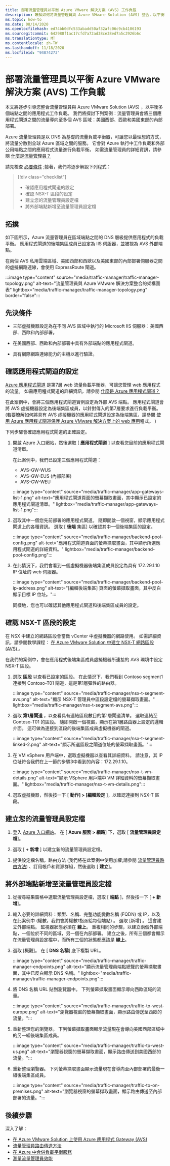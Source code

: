 ```yaml
---
title: 部署流量管理員以平衡 Azure VMware 解決方案 (AVS) 工作負載
description: 瞭解如何將流量管理員與 Azure VMware Solution (AVS) 整合，以平衡不同區域中多個端點之間的應用程式工作負載。
ms.topic: how-to
ms.date: 08/14/2020
ms.openlocfilehash: ed74bb0dfc533abadd50af32afc06c9cb4106193
ms.sourcegitcommit: 642988f1ac17cfd7a72ad38ce38ed7a5c2926b6c
ms.translationtype: MT
ms.contentlocale: zh-TW
ms.lasthandoff: 11/18/2020
ms.locfileid: "94874273"
---
```

# <a name="deploy-traffic-manager-to-balance-azure-vmware-solution-avs-workloads"></a>部署流量管理員以平衡 Azure VMware 解決方案 (AVS) 工作負載

本文將逐步引導您整合流量管理員與 Azure VMware Solution (AVS) ，以平衡多個端點之間的應用程式工作負載。 我們將探討下列案例：流量管理員會將三個應用程式閘道之間的流量導向至多個 AVS 區域：美國西部、西歐和美國東部的內部部署。 

Azure 流量管理員是以 DNS 為基礎的流量負載平衡器，可讓您以最理想的方式，將流量分散到全球 Azure 區域之間的服務。 它會對 Azure 執行中工作負載和外部公用端點之間的應用程式流量進行負載平衡。 如需流量管理員的詳細資訊，請參閱 [什麼是流量管理員？](../traffic-manager/traffic-manager-overview.md)

請先檢查 [必要條件](#prerequisites) ;接著，我們將逐步解說下列程式：

> [!div class="checklist"]
> * 確認應用程式閘道的設定
> * 確認 NSX-T 區段的設定
> * 建立您的流量管理員設定檔
> * 將外部端點新增至流量管理員設定檔

## <a name="topology"></a>拓撲

如下圖所示，Azure 流量管理員在區域端點之間的 DNS 層級提供應用程式的負載平衡。 應用程式閘道的後端集區成員已設定為 IIS 伺服器，並被視為 AVS 外部端點。

在兩個 AVS 私用雲端區域、美國西部和西歐以及美國東部的內部部署伺服器之間的虛擬網路連線，會使用 ExpressRoute 閘道。   

:::image type="content" source="media/traffic-manager/traffic-manager-topology.png" alt-text="流量管理員與 Azure VMware 解決方案整合的架構圖表" lightbox="media/traffic-manager/traffic-manager-topology.png" border="false":::
 
## <a name="prerequisites"></a>先決條件

- 三部虛擬機器設定為在不同 AVS 區域中執行的 Microsoft IIS 伺服器：美國西部、西歐和內部部署。 

- 在美國西部、西歐和內部部署中具有外部端點的應用程式閘道。

- 具有網際網路連線能力的主機以進行驗證。 

## <a name="verify-configuration-of-your-application-gateways"></a>確認應用程式閘道的設定

[Azure 應用程式閘道](https://azure.microsoft.com/services/application-gateway/) 是第7層 web 流量負載平衡器，可讓您管理 web 應用程式的流量。 如需應用程式閘道的詳細資訊，請參閱 [什麼是 Azure 應用程式閘道？](../application-gateway/overview.md) 

在此案例中，會將三個應用程式閘道實例設定為外部 AVS 端點。 應用程式閘道會將 AVS 虛擬機器設定為後端集區成員，以針對傳入的第7層要求進行負載平衡。  (若要瞭解如何將具有 AVS 虛擬機器的應用程式閘道設定為後端集區，請參閱 [使用 Azure 應用程式閘道保護 Azure VMware 解決方案上的 web 應用](protect-azure-vmware-solution-with-application-gateway.md)程式。 )   

下列步驟會確認應用程式閘道的正確設定。

1. 開啟 Azure 入口網站，然後選取 [ **應用程式閘道** ] 以查看您目前的應用程式閘道清單。 

    在此案例中，我們已設定三個應用程式閘道：
    - AVS-GW-WUS
    - AVS-GW-EUS (內部部署) 
    - AVS-GW-WEU

    :::image type="content" source="media/traffic-manager/app-gateways-list-1.png" alt-text="應用程式閘道頁面的螢幕擷取畫面，其中顯示已設定的應用程式閘道清單。" lightbox="media/traffic-manager/app-gateways-list-1.png":::

2. 選取其中一個您先前部署的應用程式閘道。 隨即開啟一個視窗，顯示應用程式閘道上的各種資訊。 選取 [ **後端** 集區] 以確認其中一個後端集區的設定。

   :::image type="content" source="media/traffic-manager/backend-pool-config.png" alt-text="應用程式閘道頁面的螢幕擷取畫面，其中顯示所選應用程式閘道的詳細資料。" lightbox="media/traffic-manager/backend-pool-config.png":::
 
3. 在此情況下，我們會看到一個虛擬機器後端集區成員設定為具有 172.29.1.10 IP 位址的 web 伺服器。
 
    :::image type="content" source="media/traffic-manager/backend-pool-ip-address.png" alt-text="[編輯後端集區] 頁面的螢幕擷取畫面，其中反白顯示目標 IP 位址。":::

    同樣地，您也可以確認其他應用程式閘道和後端集區成員的設定。 

## <a name="verify-configuration-of-the-nsx-t-segment"></a>確認 NSX-T 區段的設定

在 NSX 中建立的網路區段會當做 vCenter 中虛擬機器的網路使用。 如需詳細資訊，請參閱教學課程： [在 Azure VMware Solution 中建立 NSX-T 網路區段 (AVS) ](tutorial-nsx-t-network-segment.md)。

在我們的案例中，會在應用程式後端集區成員虛擬機器所連接的 AVS 環境中設定 NSX-T 區段。

1. 選取 **區段** 以查看已設定的區段。 在此情況下，我們看到 Contoso segment1 連接到 Contoso-T01 閘道，這是第1層彈性的路由器。

    :::image type="content" source="media/traffic-manager/nsx-t-segment-avs.png" alt-text="顯示 NSX-T 管理員中區段設定檔的螢幕擷取畫面。" lightbox="media/traffic-manager/nsx-t-segment-avs.png":::    

2. 選取 **第1層閘道** ，以查看具有連結區段數目的第1層閘道清單。 選取連結至 Contoso-T01 的區段。 隨即開啟一個視窗，顯示在第1層路由器上設定的邏輯介面。 這可做為連接到區段的後端集區成員虛擬機器的閘道。

   :::image type="content" source="media/traffic-manager/nsx-t-segment-linked-2.png" alt-text="顯示所選區段之閘道位址的螢幕擷取畫面。":::    

3. 在 VM vSphere 用戶端中，選取虛擬機器以查看其詳細資料。 請注意，其 IP 位址符合我們在上一節的步驟3中看到的內容：172.29.1.10。

    :::image type="content" source="media/traffic-manager/nsx-t-vm-details.png" alt-text="顯示 VSphere 用戶端中 VM 詳細資料的螢幕擷取畫面。" lightbox="media/traffic-manager/nsx-t-vm-details.png":::    

4. 選取虛擬機器，然後按一下 [ **動作] > [編輯設定** ]，以確認連接到 NSX-T 區段。

## <a name="create-your-traffic-manager-profile"></a>建立您的流量管理員設定檔

1. 登入 [Azure 入口網站](https://rc.portal.azure.com/#home)。 在 [ **Azure 服務 > 網路**] 下，選取 [ **流量管理員設定檔**]。

2. 選取 [ **+ 新增** ] 以建立新的流量管理員設定檔。
 
3. 提供設定檔名稱，路由方法 (我們將在此案例中使用加權;請參閱 [流量管理員路由方法](../traffic-manager/traffic-manager-routing-methods.md)) 、訂用帳戶和資源群組，然後選取 [ **建立**]。

## <a name="add-external-endpoints-into-the-traffic-manager-profile"></a>將外部端點新增至流量管理員設定檔

1. 從搜尋結果窗格中選取流量管理員設定檔，選取 [ **端點** ]，然後按一下 [ **+ 新增**]。

2. 輸入必要的詳細資料：類型、名稱、完整功能變數名稱 (FQDN) 或 IP，以及在此案例中 (權數，我們會將權數1指派給每個端點) 。 選取 [新增]  。 這會建立外部端點。 監視器狀態必須在 **線上**。 重複相同的步驟，以建立兩個外部端點，一個位於不同的區域，另一個在內部部署。 建立之後，所有三個都會顯示在流量管理員設定檔中，而所有三個的狀態都應該是 **線上**。

3. 選取 [概觀]。 在 [ **DNS 名稱**] 底下複製 URL。

   :::image type="content" source="media/traffic-manager/traffic-manager-endpoints.png" alt-text="顯示流量管理員端點總覽的螢幕擷取畫面，其中已反白顯示 DNS 名稱。" lightbox="media/traffic-manager/traffic-manager-endpoints.png"::: 

4. 將 DNS 名稱 URL 貼到瀏覽器中。 下列螢幕擷取畫面顯示導向西歐區域的流量。

   :::image type="content" source="media/traffic-manager/traffic-to-west-europe.png" alt-text="瀏覽器視窗的螢幕擷取畫面，顯示路由傳送至西歐的流量。"::: 

5. 重新整理您的瀏覽器。 下列螢幕擷取畫面顯示流量現在會導向美國西部區域中的另一組後端集區成員。

   :::image type="content" source="media/traffic-manager/traffic-to-west-us.png" alt-text="瀏覽器視窗的螢幕擷取畫面，顯示路由傳送到美國西部的流量。"::: 

6. 重新整理瀏覽器。 下列螢幕擷取畫面顯示流量現在會導向至內部部署的最後一組後端集區成員。

   :::image type="content" source="media/traffic-manager/traffic-to-on-premises.png" alt-text="瀏覽器視窗的螢幕擷取畫面，顯示路由傳送至內部部署的流量。":::

## <a name="next-steps"></a>後續步驟

深入了解：

- [在 Azure VMware Solution 上使用 Azure 應用程式 Gateway (AVS) ](protect-azure-vmware-solution-with-application-gateway.md)
- [流量管理員路由傳送方法](../traffic-manager/traffic-manager-routing-methods.md)
- [在 Azure 中合併負載平衡服務](../traffic-manager/traffic-manager-load-balancing-azure.md)
- [測量流量管理員效能](../traffic-manager/traffic-manager-performance-considerations.md)
